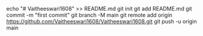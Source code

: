 echo "# Vaitheeswari1608" >> README.md
git init
git add README.md
git commit -m "first commit"
git branch -M main
git remote add origin https://github.com/Vaitheeswari1608/Vaitheeswari1608.git
git push -u origin main
